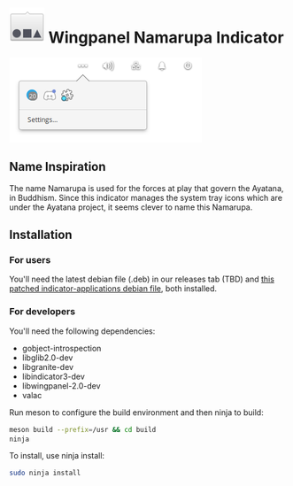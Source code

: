 # ![icon](data/icon.png) Wingpanel Namarupa Indicator

![Screenshot](data/shot.png)

## Name Inspiration

The name Namarupa is used for the forces at play that govern the Ayatana, in Buddhism. Since this indicator manages the system tray icons which are under the Ayatana project, it seems clever to name this Namarupa.

## Installation
### For users

You'll need the latest debian file (.deb) in our releases tab (TBD) and [this patched indicator-applications debian file](https://github.com/mdh34/elementary-indicators/releases), both installed.

### For developers

You'll need the following dependencies:

* gobject-introspection
* libglib2.0-dev
* libgranite-dev
* libindicator3-dev
* libwingpanel-2.0-dev
* valac

Run meson to configure the build environment and then ninja to build:

```bash
meson build --prefix=/usr && cd build
ninja
```

To install, use ninja install:

```bash
sudo ninja install
```

